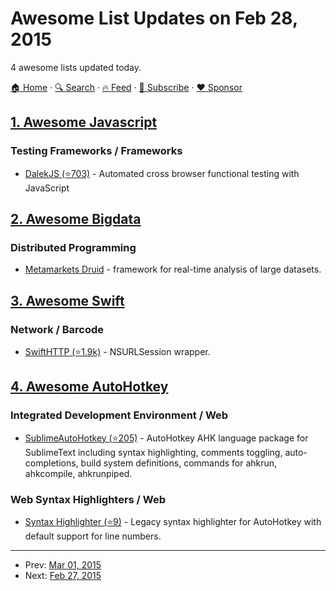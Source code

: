 # Awesome List Updates on Feb 28, 2015

4 awesome lists updated today.

[🏠 Home](/README.md) · [🔍 Search](https://www.trackawesomelist.com/search/) · [🔥 Feed](https://www.trackawesomelist.com/rss.xml) · [📮 Subscribe](https://trackawesomelist.us17.list-manage.com/subscribe?u=d2f0117aa829c83a63ec63c2f&id=36a103854c) · [❤️  Sponsor](https://github.com/sponsors/theowenyoung)



## [1. Awesome Javascript](/content/sorrycc/awesome-javascript/README.md)

### Testing Frameworks / Frameworks

*   [DalekJS (⭐703)](https://github.com/dalekjs/dalek) - Automated cross browser functional testing with JavaScript

## [2. Awesome Bigdata](/content/newTendermint/awesome-bigdata/README.md)

### Distributed Programming

*   [Metamarkets Druid](http://druid.io/) - framework for real-time analysis of large datasets.

## [3. Awesome Swift](/content/matteocrippa/awesome-swift/README.md)

### Network / Barcode

*   [SwiftHTTP (⭐1.9k)](https://github.com/daltoniam/SwiftHTTP) - NSURLSession wrapper.

## [4. Awesome AutoHotkey](/content/ahkscript/awesome-AutoHotkey/README.md)

### Integrated Development Environment / Web

*   [SublimeAutoHotkey (⭐205)](https://github.com/ahkscript/SublimeAutoHotkey) - AutoHotkey AHK language package for SublimeText including syntax highlighting, comments toggling, auto-completions, build system definitions, commands for ahkrun, ahkcompile, ahkrunpiped.

### Web Syntax Highlighters / Web

*   [Syntax Highlighter (⭐9)](https://github.com/aviaryan/highlighter-ahk-zenburn) - Legacy syntax highlighter for AutoHotkey with default support for line numbers.

---

- Prev: [Mar 01, 2015](/content/2015/03/01/README.md)
- Next: [Feb 27, 2015](/content/2015/02/27/README.md)